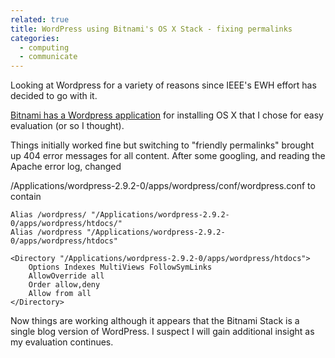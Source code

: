 ```yaml
---
related: true
title: WordPress using Bitnami's OS X Stack - fixing permalinks
categories:
  - computing
  - communicate
---
```

Looking at Wordpress for a variety of reasons since IEEE's EWH effort has
decided to go with it.

[Bitnami has a Wordpress application][1] for installing OS X that I chose for
easy evaluation (or so I thought).

Things initially worked fine but switching to "friendly permalinks" brought up
404 error messages for all content. After some googling, and reading the
Apache error log, changed

/Applications/wordpress-2.9.2-0/apps/wordpress/conf/wordpress.conf to contain

    Alias /wordpress/ "/Applications/wordpress-2.9.2-0/apps/wordpress/htdocs/"
    Alias /wordpress "/Applications/wordpress-2.9.2-0/apps/wordpress/htdocs"

    <Directory "/Applications/wordpress-2.9.2-0/apps/wordpress/htdocs">
        Options Indexes MultiViews FollowSymLinks
        AllowOverride all
        Order allow,deny
        Allow from all
    </Directory>

Now things are working although it appears that the Bitnami Stack is a single
blog version of WordPress. I suspect I will gain additional insight as my
evaluation continues.

[1]: http://bitnami.org/stack/wordpress


